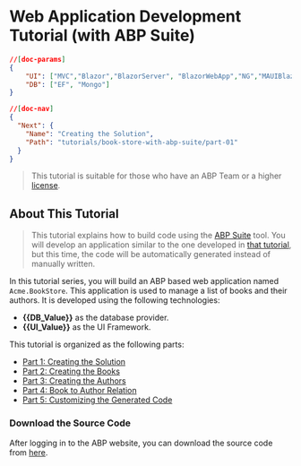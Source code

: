 # Web Application Development Tutorial (with ABP Suite)

````json
//[doc-params]
{
    "UI": ["MVC","Blazor","BlazorServer", "BlazorWebApp","NG","MAUIBlazor"],
    "DB": ["EF", "Mongo"]
}
````

````json
//[doc-nav]
{
  "Next": {
    "Name": "Creating the Solution",
    "Path": "tutorials/book-store-with-abp-suite/part-01"
  }
}
````

> This tutorial is suitable for those who have an ABP Team or a higher [license](https://abp.io/pricing).

## About This Tutorial

> This tutorial explains how to build code using the [ABP Suite](../../suite/index.md) tool. You will develop an application similar to the one developed in [that tutorial](../book-store/index.md), but this time, the code will be automatically generated instead of manually written.

In this tutorial series, you will build an ABP based web application named `Acme.BookStore`. This application is used to manage a list of books and their authors. It is developed using the following technologies:

* **{{DB_Value}}** as the database provider.
* **{{UI_Value}}** as the UI Framework.

This tutorial is organized as the following parts:

- [Part 1: Creating the Solution](part-01.md)
- [Part 2: Creating the Books](part-02.md)
- [Part 3: Creating the Authors](part-03.md)
- [Part 4: Book to Author Relation](part-04.md)
- [Part 5: Customizing the Generated Code](part-05.md)

### Download the Source Code

After logging in to the ABP website, you can download the source code from [here](https://abp.io/api/download/samples/suite-bookstore-mvc-ef).